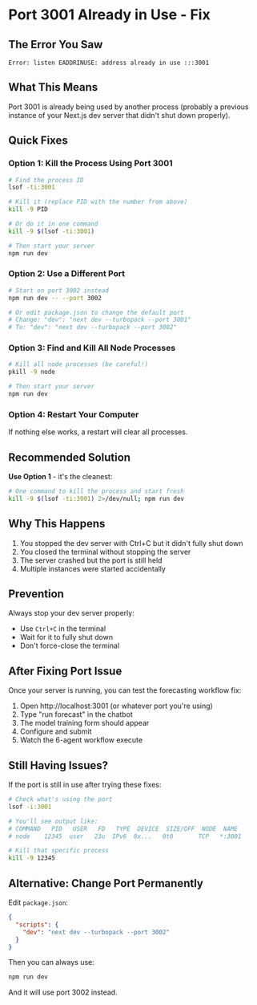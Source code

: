 # Port 3001 Already in Use - Fix

## The Error You Saw
```
Error: listen EADDRINUSE: address already in use :::3001
```

## What This Means
Port 3001 is already being used by another process (probably a previous instance of your Next.js dev server that didn't shut down properly).

## Quick Fixes

### Option 1: Kill the Process Using Port 3001
```bash
# Find the process ID
lsof -ti:3001

# Kill it (replace PID with the number from above)
kill -9 PID

# Or do it in one command
kill -9 $(lsof -ti:3001)

# Then start your server
npm run dev
```

### Option 2: Use a Different Port
```bash
# Start on port 3002 instead
npm run dev -- --port 3002

# Or edit package.json to change the default port
# Change: "dev": "next dev --turbopack --port 3001"
# To: "dev": "next dev --turbopack --port 3002"
```

### Option 3: Find and Kill All Node Processes
```bash
# Kill all node processes (be careful!)
pkill -9 node

# Then start your server
npm run dev
```

### Option 4: Restart Your Computer
If nothing else works, a restart will clear all processes.

## Recommended Solution

**Use Option 1** - it's the cleanest:

```bash
# One command to kill the process and start fresh
kill -9 $(lsof -ti:3001) 2>/dev/null; npm run dev
```

## Why This Happens

1. You stopped the dev server with Ctrl+C but it didn't fully shut down
2. You closed the terminal without stopping the server
3. The server crashed but the port is still held
4. Multiple instances were started accidentally

## Prevention

Always stop your dev server properly:
- Use `Ctrl+C` in the terminal
- Wait for it to fully shut down
- Don't force-close the terminal

## After Fixing Port Issue

Once your server is running, you can test the forecasting workflow fix:

1. Open http://localhost:3001 (or whatever port you're using)
2. Type "run forecast" in the chatbot
3. The model training form should appear
4. Configure and submit
5. Watch the 6-agent workflow execute

## Still Having Issues?

If the port is still in use after trying these fixes:

```bash
# Check what's using the port
lsof -i:3001

# You'll see output like:
# COMMAND   PID   USER   FD   TYPE  DEVICE  SIZE/OFF  NODE  NAME
# node    12345  user   23u  IPv6  0x...   0t0       TCP   *:3001

# Kill that specific process
kill -9 12345
```

## Alternative: Change Port Permanently

Edit `package.json`:
```json
{
  "scripts": {
    "dev": "next dev --turbopack --port 3002"
  }
}
```

Then you can always use:
```bash
npm run dev
```

And it will use port 3002 instead.
